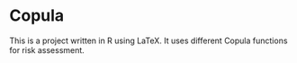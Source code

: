 # Copula
This is a project written in R using LaTeX. It uses different Copula functions for risk assessment. 
